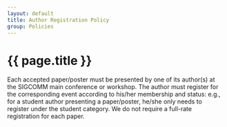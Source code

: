 ```yaml
---
layout: default
title: Author Registration Policy
group: Policies
---
```


# {{ page.title }}

Each accepted paper/poster must be presented by one of its author(s) at the SIGCOMM main conference or workshop.
The author must register for the corresponding event according to his/her membership and status: e.g., for a student author presenting a paper/poster, he/she only needs to register under the student category.
We do not require a full-rate registration for each paper.
